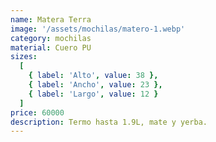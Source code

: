 ```yaml
---
name: Matera Terra
image: '/assets/mochilas/matero-1.webp'
category: mochilas
material: Cuero PU
sizes:
  [
    { label: 'Alto', value: 38 },
    { label: 'Ancho', value: 23 },
    { label: 'Largo', value: 12 }
  ]
price: 60000
description: Termo hasta 1.9L, mate y yerba.
---
```

